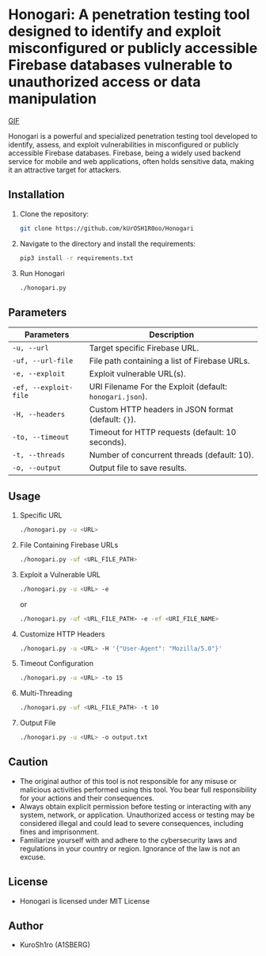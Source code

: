 # Honogari: A penetration testing tool designed to identify and exploit misconfigured or publicly accessible Firebase databases vulnerable to unauthorized access or data manipulation

[GIF](https://github.com/kUrOSH1R0oo/Honogari/blob/main/angel.gif)

Honogari is a powerful and specialized penetration testing tool developed to identify, assess, and exploit vulnerabilities in misconfigured or publicly accessible Firebase databases. Firebase, being a widely used backend service for mobile and web applications, often holds sensitive data, making it an attractive target for attackers.

## Installation

1. Clone the repository:
    ```bash
    git clone https://github.com/kUrOSH1R0oo/Honogari
    ```

2. Navigate to the directory and install the requirements:
    ```bash
    pip3 install -r requirements.txt
    ```

3. Run Honogari
    ```bash
    ./honogari.py
    ```

## Parameters

| Parameters                  | Description                                                        |
|-------------------------|--------------------------------------------------------------------|
| `-u, --url`              | Target specific Firebase URL.                                      |
| `-uf, --url-file`        | File path containing a list of Firebase URLs.                      |
| `-e, --exploit`          | Exploit vulnerable URL(s).                                         |
| `-ef, --exploit-file`    | URI Filename For the Exploit (default: `honogari.json`).          |
| `-H, --headers`          | Custom HTTP headers in JSON format (default: `{}`).                 |
| `-to, --timeout`         | Timeout for HTTP requests (default: 10 seconds).                   |
| `-t, --threads`          | Number of concurrent threads (default: 10).                        |
| `-o, --output`           | Output file to save results.                                       |

## Usage

1. Specific URL
    ```bash
    ./honogari.py -u <URL>
    ```

2. File Containing Firebase URLs
    ```bash
    ./honogari.py -uf <URL_FILE_PATH>
    ```

3. Exploit a Vulnerable URL
    ```bash
    ./honogari.py -u <URL> -e
    ```
    or
    ```bash
    ./honogari.py -uf <URL_FILE_PATH> -e -ef <URI_FILE_NAME>
    ```

4. Customize HTTP Headers
    ```bash
    ./honogari.py -u <URL> -H '{"User-Agent": "Mozilla/5.0"}'
    ```

5. Timeout Configuration
    ```bash
    ./honogari.py -u <URL> -to 15
    ```

6. Multi-Threading
    ```bash
    ./honogari.py -uf <URL_FILE_PATH> -t 10
    ```

7. Output File
    ```bash
    ./honogari.py -u <URL> -o output.txt
    ```

## Caution

- The original author of this tool is not responsible for any misuse or malicious activities performed using this tool. You bear full responsibility for your actions and their consequences.
- Always obtain explicit permission before testing or interacting with any system, network, or application. Unauthorized access or testing may be considered illegal and could lead to severe consequences, including fines and imprisonment.
- Familiarize yourself with and adhere to the cybersecurity laws and regulations in your country or region. Ignorance of the law is not an excuse.

## License

- Honogari is licensed under MIT License

## Author
- KuroSh1ro (A1SBERG)

